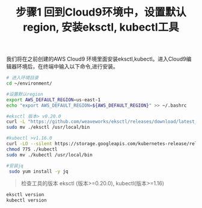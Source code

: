 ﻿---
title: "步骤1 回到Cloud9环境中，设置默认region, 安装eksctl, kubectl工具"
chapter: false
weight: 21
---

我们将在之前创建的AWS Cloud9 环境里面安装eksctl,kubectl。进入Cloud9编辑器环境后，在终端中输入以下命令,进行安装。

```bash
# 进入环境目录
cd ~/environment/

#设置默认region
export AWS_DEFAULT_REGION=us-east-1
echo "export AWS_DEFAULT_REGION=${AWS_DEFAULT_REGION}" >> ~/.bashrc

#eksctl 版本> v0.20.0
curl -L "https://github.com/weaveworks/eksctl/releases/download/latest_release/eksctl_$(uname -s)_amd64.tar.gz" | tar xz -C .
sudo mv ./eksctl /usr/local/bin

#kubectl >v1.16.0
curl -LO --silent https://storage.googleapis.com/kubernetes-release/release/`curl -s https://storage.googleapis.com/kubernetes-release/release/stable.txt`/bin/linux/amd64/kubectl
chmod 775 ./kubectl
sudo mv ./kubectl /usr/local/bin

#安装jq
 sudo yum install -y jq

```

>检查工具的版本 eksctl (版本>=0.20.0), kubectl(版本>=1.16)

```bash
eksctl version
kubectl version
```

